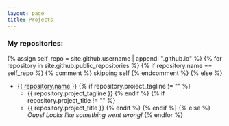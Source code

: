 ```yaml
---
layout: page
title: Projects
---
```


### My repositories:
{% assign self_repo = site.github.username | append: ".github.io" %}
{% for repository in site.github.public_repositories %}
  {% if repository.name == self_repo %}
    {% comment %} skipping self {% endcomment %}
  {% else %}
* <a href="{{ repository.html_url }}">{{ repository.name }}</a>
    {% if repository.project_tagline != "" %}
    - {{ repository.project_tagline }}
    {% endif %}
    {% if repository.project_title != "" %}
    - {{ repository.project_title }}
    {% endif %}
  {% endif %}
{% else %}
*Oups! Looks like something went wrong!*
{% endfor %}

